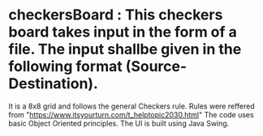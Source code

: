 # checkersBoard : This checkers board takes input in the form of a file. The input shallbe given in the following format (Source-Destination).
It is a 8x8 grid and follows the general Checkers rule. Rules were reffered from "https://www.itsyourturn.com/t_helptopic2030.html"
The code uses basic Object Oriented principles.
The UI is built using Java Swing.
